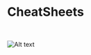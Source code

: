 <h1>CheatSheets</h1>

</BR>

![Alt text](https://leganerd.com/wp-content/uploads/2014/04/PMT-table.png)
